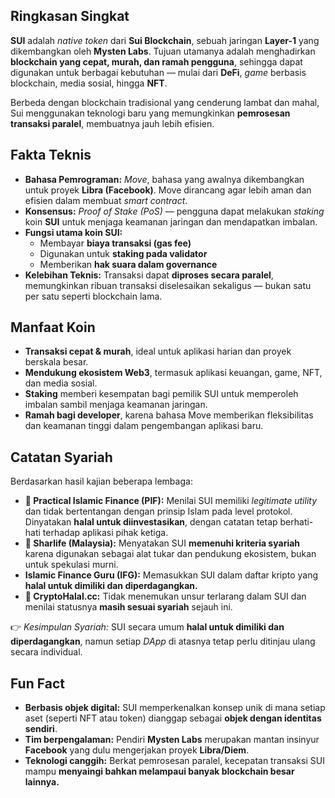 ## Ringkasan Singkat

**SUI** adalah _native token_ dari **Sui Blockchain**, sebuah jaringan **Layer-1** yang dikembangkan oleh **Mysten Labs**. Tujuan utamanya adalah menghadirkan **blockchain yang cepat, murah, dan ramah pengguna**, sehingga dapat digunakan untuk berbagai kebutuhan — mulai dari **DeFi**, _game_ berbasis blockchain, media sosial, hingga **NFT**.

Berbeda dengan blockchain tradisional yang cenderung lambat dan mahal, Sui menggunakan teknologi baru yang memungkinkan **pemrosesan transaksi paralel**, membuatnya jauh lebih efisien.

## Fakta Teknis

- **Bahasa Pemrograman:** _Move_, bahasa yang awalnya dikembangkan untuk proyek **Libra (Facebook)**. Move dirancang agar lebih aman dan efisien dalam membuat _smart contract_.
- **Konsensus:** _Proof of Stake (PoS)_ — pengguna dapat melakukan _staking_ koin **SUI** untuk menjaga keamanan jaringan dan mendapatkan imbalan.
- **Fungsi utama koin SUI:**
  - Membayar **biaya transaksi (gas fee)**
  - Digunakan untuk **staking pada validator**
  - Memberikan **hak suara dalam governance**
- **Kelebihan Teknis:** Transaksi dapat **diproses secara paralel**, memungkinkan ribuan transaksi diselesaikan sekaligus — bukan satu per satu seperti blockchain lama.

## Manfaat Koin

- **Transaksi cepat & murah**, ideal untuk aplikasi harian dan proyek berskala besar.
- **Mendukung ekosistem Web3**, termasuk aplikasi keuangan, game, NFT, dan media sosial.
- **Staking** memberi kesempatan bagi pemilik SUI untuk memperoleh imbalan sambil menjaga keamanan jaringan.
- **Ramah bagi developer**, karena bahasa Move memberikan fleksibilitas dan keamanan tinggi dalam pengembangan aplikasi baru.

## Catatan Syariah

Berdasarkan hasil kajian beberapa lembaga:

- **🕌 Practical Islamic Finance (PIF):** Menilai SUI memiliki _legitimate utility_ dan tidak bertentangan dengan prinsip Islam pada level protokol. Dinyatakan **halal untuk diinvestasikan**, dengan catatan tetap berhati-hati terhadap aplikasi pihak ketiga.
- **🕌 Sharlife (Malaysia):** Menyatakan SUI **memenuhi kriteria syariah** karena digunakan sebagai alat tukar dan pendukung ekosistem, bukan untuk spekulasi murni.
- **Islamic Finance Guru (IFG):** Memasukkan SUI dalam daftar kripto yang **halal untuk dimiliki dan diperdagangkan.**
- **🕌 CryptoHalal.cc:** Tidak menemukan unsur terlarang dalam SUI dan menilai statusnya **masih sesuai syariah** sejauh ini.

👉 _Kesimpulan Syariah:_ SUI secara umum **halal untuk dimiliki dan diperdagangkan**, namun setiap _DApp_ di atasnya tetap perlu ditinjau ulang secara individual.

## Fun Fact

- **Berbasis objek digital:** SUI memperkenalkan konsep unik di mana setiap aset (seperti NFT atau token) dianggap sebagai **objek dengan identitas sendiri**.
- **Tim berpengalaman:** Pendiri **Mysten Labs** merupakan mantan insinyur **Facebook** yang dulu mengerjakan proyek **Libra/Diem**.
- **Teknologi canggih:** Berkat pemrosesan paralel, kecepatan transaksi SUI mampu **menyaingi bahkan melampaui banyak blockchain besar lainnya.**
